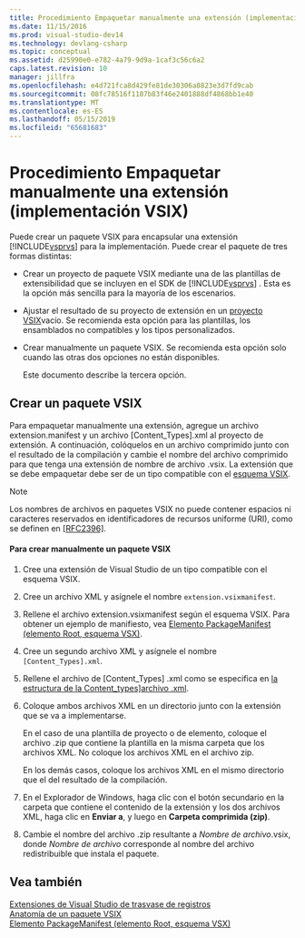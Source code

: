 ```yaml
---
title: Procedimiento Empaquetar manualmente una extensión (implementación VSIX) | Microsoft Docs
ms.date: 11/15/2016
ms.prod: visual-studio-dev14
ms.technology: devlang-csharp
ms.topic: conceptual
ms.assetid: d25990e0-e782-4a79-9d9a-1caf3c56c6a2
caps.latest.revision: 10
manager: jillfra
ms.openlocfilehash: e4d721fca8d429fe81de30306a8823e3d7fd9cab
ms.sourcegitcommit: 08fc78516f1107b83f46e2401888df4868bb1e40
ms.translationtype: MT
ms.contentlocale: es-ES
ms.lasthandoff: 05/15/2019
ms.locfileid: "65681683"
---
```

# <a name="how-to-manually-package-an-extension-vsix-deployment"></a>Procedimiento Empaquetar manualmente una extensión (implementación VSIX)
Puede crear un paquete VSIX para encapsular una extensión [!INCLUDE[vsprvs](../includes/vsprvs-md.md)] para la implementación. Puede crear el paquete de tres formas distintas:  
  
- Crear un proyecto de paquete VSIX mediante una de las plantillas de extensibilidad que se incluyen en el SDK de [!INCLUDE[vsprvs](../includes/vsprvs-md.md)] . Esta es la opción más sencilla para la mayoría de los escenarios.  
  
- Ajustar el resultado de su proyecto de extensión en un [proyecto VSIX](../extensibility/vsix-project-template.md)vacío. Se recomienda esta opción para las plantillas, los ensamblados no compatibles y los tipos personalizados.  
  
- Crear manualmente un paquete VSIX. Se recomienda esta opción solo cuando las otras dos opciones no están disponibles.  
  
  Este documento describe la tercera opción.  
  
## <a name="creating-a-vsix-package"></a>Crear un paquete VSIX  
 Para empaquetar manualmente una extensión, agregue un archivo extension.manifest y un archivo [Content_Types].xml al proyecto de extensión. A continuación, colóquelos en un archivo comprimido junto con el resultado de la compilación y cambie el nombre del archivo comprimido para que tenga una extensión de nombre de archivo .vsix. La extensión que se debe empaquetar debe ser de un tipo compatible con el [esquema VSIX](https://msdn.microsoft.com/76e410ec-b1fb-4652-ac98-4a4c52e09a2b).  
  
> [!NOTE]
> Los nombres de archivos en paquetes VSIX no puede contener espacios ni caracteres reservados en identificadores de recursos uniforme (URI), como se definen en [ \[RFC2396\]](http://go.microsoft.com/fwlink/?LinkId=90339).  
  
#### <a name="to-manually-create-a-vsix-package"></a>Para crear manualmente un paquete VSIX  
  
1. Cree una extensión de Visual Studio de un tipo compatible con el esquema VSIX.  
  
2. Cree un archivo XML y asígnele el nombre `extension.vsixmanifest`.  
  
3. Rellene el archivo extension.vsixmanifest según el esquema VSIX. Para obtener un ejemplo de manifiesto, vea [Elemento PackageManifest (elemento Root, esquema VSX)](https://msdn.microsoft.com/f8ae42ba-775a-4d2b-976a-f556e147f187).  
  
4. Cree un segundo archivo XML y asígnele el nombre `[Content_Types].xml`.  
  
5. Rellene el archivo de [Content_Types] .xml como se especifica en [la estructura de la Content_types\]archivo .xml](../extensibility/the-structure-of-the-content-types-dot-xml-file.md).  
  
6. Coloque ambos archivos XML en un directorio junto con la extensión que se va a implementarse.  
  
     En el caso de una plantilla de proyecto o de elemento, coloque el archivo .zip que contiene la plantilla en la misma carpeta que los archivos XML. No coloque los archivos XML en el archivo zip.  
  
     En los demás casos, coloque los archivos XML en el mismo directorio que el del resultado de la compilación.  
  
7. En el Explorador de Windows, haga clic con el botón secundario en la carpeta que contiene el contenido de la extensión y los dos archivos XML, haga clic en **Enviar a**, y luego en **Carpeta comprimida (zip)**.  
  
8. Cambie el nombre del archivo .zip resultante a *Nombre de archivo*.vsix, donde *Nombre de archivo* corresponde al nombre del archivo redistribuible que instala el paquete.  
  
## <a name="see-also"></a>Vea también  
 [Extensiones de Visual Studio de trasvase de registros](../extensibility/shipping-visual-studio-extensions.md)   
 [Anatomía de un paquete VSIX](../extensibility/anatomy-of-a-vsix-package.md)   
 [Elemento PackageManifest (elemento Root, esquema VSX)](https://msdn.microsoft.com/f8ae42ba-775a-4d2b-976a-f556e147f187)